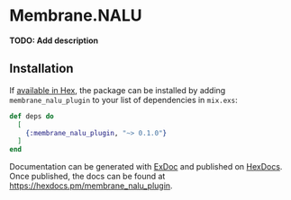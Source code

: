 # Membrane.NALU

**TODO: Add description**

## Installation

If [available in Hex](https://hex.pm/docs/publish), the package can be installed
by adding `membrane_nalu_plugin` to your list of dependencies in `mix.exs`:

```elixir
def deps do
  [
    {:membrane_nalu_plugin, "~> 0.1.0"}
  ]
end
```

Documentation can be generated with [ExDoc](https://github.com/elixir-lang/ex_doc)
and published on [HexDocs](https://hexdocs.pm). Once published, the docs can
be found at <https://hexdocs.pm/membrane_nalu_plugin>.

